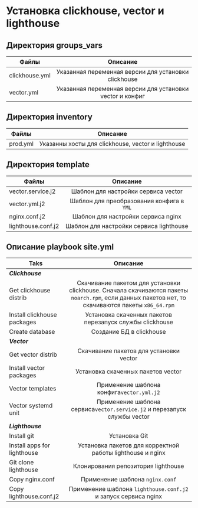 # Установка clickhouse, vector и lighthouse
## Директория  groups_vars

| Файлы           |                         Описание                          |
|---              |:---------------------------------------------------------:|
| clickhouse.yml  | Указанная переменная версии для установки clickhouse      |
| vector.yml      | Указанная переменная версии для установки vector и конфиг |

## Директория inventory
| Файлы      |                      Описание                      |
|------------|:--------------------------------------------------:|
| prod.yml   | Указанны хосты для clickhouse, vector и lighthouse |
## Директория template

| Файлы             |                   Описание                    |
|-------------------|:---------------------------------------------:|
| vector.service.j2 |      Шаблон для настройки сервиса vector      |
| vector.yml.j2     | Шаблон для преобразования конфига в ```YML``` |
| nginx.conf.j2     |      Шаблон для настройки сервиса nginx       |
|lighthouse.conf.j2 |    Шаблон для настройки сервиса lighthouse    |
## Описание playbook site.yml

| Taks                        |                                                                         Описание                                                                          |
|-----------------------------|:---------------------------------------------------------------------------------------------------------------------------------------------------------:|
| ***Clickhouse***            |                                                                                                                                                           |
| Get clickhouse distrib      | Скачивание пакетом для установки clickhouse. Сначала скачиваются пакеты ```noarch.rpm```, если данных пакетов нет, то скачиваются пакеты ```x86_64.rpm``` |
| Install clickhouse packages |                                                 Установка скаченных пакетов перезапуск службы clickhouse                                                  |
| Create database             |                                                                 Cоздание БД в clickhouse                                                                  |
| ***Vector***                |                                                                                                                                                           |
| Get vector distrib          |                                                          Скачивание пакетов для установки vector                                                          |
| Install vector packages     |                                                            Установка скаченных пакетов vector                                                             |
| Vector templates            |                                                       Применение шаблона конфига```vector.yml.j2```                                                       |
| Vector systemd unit         |                                       Применение шаблона сервиса```vector.service.j2``` и перезапуск службы vector                                        |
| ***Lighthouse***            |                                                                                                                                                           |
| Install git                 |                                                                       Установка Git                                                                       |
| Install apps for lighthouse |                                                Установка пакетов для корректной работы lighthouse и nginx                                                 |
| Git clone lighthouse        |                                                            Клонирования репозитория lighthouse                                                            |
| Copy nginx.conf             |                                                            Применение шаблона ```nginx.conf```                                                            |
| Copy lighthouse.conf.j2     |                                            Применение шаблона ```lighthouse.conf.j2``` и запуск сервиса nginx                                             |